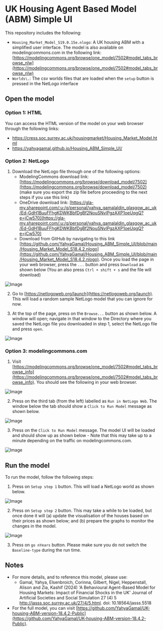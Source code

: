 # UK Housing Agent Based Model (ABM) Simple UI

This repository includes the following:
- `Housing_Market_Model_S19.0.15e.nlogo`: A UK housing ABM with a simplified user interface. The model is also available on modelingcommons.com in the following link: [https://modelingcommons.org/browse/one_model/7502#model_tabs_browse_nlw](https://modelingcommons.org/browse/one_model/7502#model_tabs_browse_nlw)
- `Worlds\.`: The csv worlds files that are loaded when the `setup` button is pressed in the NetLogo interface

## Open the model 
### Option 1: HTML

You can access the HTML version of the model on your web browser through the following links:
- <https://cress.soc.surrey.ac.uk/housingmarket/Housing_Market_Model.html>
- <https://yahyagamal.github.io/Housing_ABM_Simple_UI/>

### Option 2: NetLogo

1. Download the NetLogo file through one of the following options:
    - ModelingCommons download link: [https://modelingcommons.org/browse/download_model/7502](https://modelingcommons.org/browse/download_model/7502) (make sure you export the zip file before proceeding to the next steps if you use this link)
    - OneDrive download link: [https://gla-my.sharepoint.com/:u:/g/personal/yahya_gamalaldin_glasgow_ac_uk/Ed-GdH1BuuFFhgKDWKBbfDgBf2NouSNvlPgzAXP1oeUqgQ?e=jCw570](https://gla-my.sharepoint.com/:u:/g/personal/yahya_gamalaldin_glasgow_ac_uk/Ed-GdH1BuuFFhgKDWKBbfDgBf2NouSNvlPgzAXP1oeUqgQ?e=jCw570)
    - Download from GitHub by navigating to this link [https://github.com/YahyaGamal/Housing_ABM_Simple_UI/blob/main/Housing_Market_Model_S18.4.2.nlogo](https://github.com/YahyaGamal/Housing_ABM_Simple_UI/blob/main/Housing_Market_Model_S18.4.2.nlogo). Once you load the page in your web browser, press the `...` button and press `Download` as shown below (You an also press `Ctrl + shift + s` and the file will download)

![Image](https://github.com/YahyaGamal/Housing_ABM_Simple_UI/blob/main/Images/04.png)

2. Go to [https://netlogoweb.org/launch](https://netlogoweb.org/launch). This will load a random sample NetLogo model that you can ignore for now.

3. At the top of the page, press on the `Browse...` button as shown below. A window will open; navigate in that window to the Directory where you saved the NetLogo file you downloaded in step 1, select the NetLogo file and press `open`.

![Image](https://github.com/YahyaGamal/Housing_ABM_Simple_UI/blob/main/Images/05.png)

### Option 3: modelingcommons.com

1. Visit [https://modelingcommons.org/browse/one_model/7502#model_tabs_browse_info](https://modelingcommons.org/browse/one_model/7502#model_tabs_browse_info). You should see the following in your web browser.

![Image](https://github.com/YahyaGamal/Housing_ABM_Simple_UI/blob/main/Images/01.png)

2. Press on the third tab (from the left) labelled as `Run in NetLogo Web`. The window below the tab should show a `Click to Run Model` message as shown below.

![Image](https://github.com/YahyaGamal/Housing_ABM_Simple_UI/blob/main/Images/02.png)

3. Press on the `Click to Run Model` message. The model UI will be loaded and should show up as shown below - Note that this may take up to a minute depending on the traffic on modelingcommons.com.

![Image](https://github.com/YahyaGamal/Housing_ABM_Simple_UI/blob/main/Images/03.png)

## Run the model

To run the model, follow the following steps:
1. Press on `Setup step 1` button. This will load a NetLogo world as shown below.

![Image](https://github.com/YahyaGamal/Housing_ABM_Simple_UI/blob/main/Images/06.png)

2. Press on `Setup step 2` button. This may take a while to be loaded, but once done it will (a) update the visualisation of the houses based on their prices as shown below; and (b) prepare the graphs to monitor the changes in the model.

![Image](https://github.com/YahyaGamal/Housing_ABM_Simple_UI/blob/main/Images/07.png)

3. Press on `go nYears` button. Please make sure you do not switch the `Baseline-type` during the run time.

## Notes
- For more details, and to reference this model, please use:
    - Gamal, Yahya, Elsenbroich, Corinna, Gilbert, Nigel, Heppenstall, Alison and Zia, Kashif (2024) 'A Behavioural Agent-Based Model for Housing Markets: Impact of Financial Shocks in the UK' Journal of Artificial Societies and Social Simulation 27 (4) 5 <http://jasss.soc.surrey.ac.uk/27/4/5.html>. doi: 10.18564/jasss.5518
- For the full model, you can visit [https://github.com/YahyaGamal/UK-housing-ABM-version-18.4.2-Public](https://github.com/YahyaGamal/UK-housing-ABM-version-18.4.2-Public).